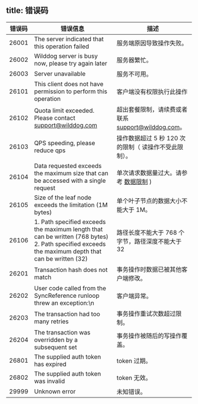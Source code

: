 title:  错误码
---

| 错误码	| 错误信息 |描述   |
| --- | ----- | ------ |
| 26001 | The server indicated that this operation failed | 服务端原因导致操作失败。 |
| 26002 | Wilddog server is busy now, please try again later | 服务器繁忙。 |
| 26003 | Server unavailable    | 服务不可用。 |
| 26101 | This client does not have permission to perform this operation | 客户端没有权限执行此操作 |
| 26102 | Quota limit exceeded. Please contact support@wilddog.com  | 超出套餐限制，请续费或者联系 support@wilddog.com。 |
| 26103 | QPS speeding, please reduce qps  | 操作数据超过 5 秒 120 次的限制（ 读操作不受此限制）。 |
| 26104 | Data requested exceeds the maximum size that can be accessed with a single request | 单次请求数据量过大。请参考 [数据限制](/sync/Android/guide/datalimit.html) ) |
| 26105 |Size of the leaf node exceeds the limitation (1M bytes)  | 单个叶子节点的数据大小不能大于 1M。 |
| 26106 | 1. Path specified exceeds the maximum length that can be written (768 bytes) 2. Path specified exceeds the maximum depth that can be written (32) | 路径长度不能大于 768 个字节，路径深度不能大于 32 |
| 26201 | Transaction hash does not match | 事务操作时数据已被其他客户端修改。 |
| 26202 |	User code called from the SyncReference runloop threw an exception:\n | 客户端异常。 |
| 26203 | The transaction had too many retries | 事务操作重试次数超过限制。 |
| 26204 | The transaction was overridden by a subsequent set | 事务操作被随后的写操作覆盖。 |
| 26801 | The supplied auth token has expired   | token 过期。 |
| 26802 | The supplied auth token was invalid  | token 无效。 |
| 29999 |Unknown error 	 | 未知错误。 |
